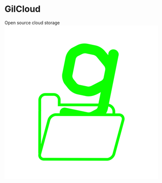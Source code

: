 # GilCloud
Open source cloud storage
![App Screenshot](https://raw.githubusercontent.com/gil-666/gilcloud-app/refs/heads/master/src/assets/logtrans.png)
